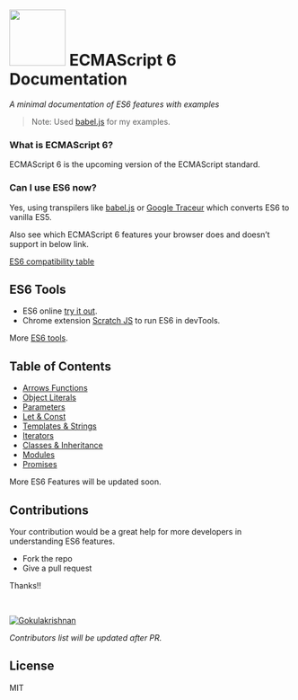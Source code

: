 # <img src="http://i.imgur.com/dZ3KF2a.png" width="100px"/> ECMAScript 6 Documentation

*A minimal documentation of ES6 features with examples*

>Note: Used <a href="http://babeljs.io/" target="_blank">babel.js</a> for my examples.

### What is ECMAScript 6?

ECMAScript 6 is the upcoming version of the ECMAScript standard.

### Can I use ES6 now?

Yes, using transpilers like <a href="http://babeljs.io/" target="_blank">babel.js</a> or <a href="https://github.com/google/traceur-compiler" target="_blank">Google Traceur</a> which converts ES6 to vanilla ES5.

Also see which ECMAScript 6 features your browser does and doesn’t support in below link.

<a href="http://kangax.github.io/compat-table/es6/" target="_blank">ES6 compatibility table</a>	

## ES6 Tools

- ES6 online <a href="http://babeljs.io/repl/" target="_blank">try it out</a>.
- Chrome extension <a href="https://goo.gl/5bqjIo" target="_blank">Scratch JS</a> to run ES6 in devTools.

More <a href="https://github.com/addyosmani/es6-tools" target="_blank">ES6 tools</a>.

## Table of Contents
- [Arrows Functions](https://github.com/gokulkrishh/ES6-Examples/blob/master/Examples/Arrows%20Functions/Arrows%20Functions.md "Arrows Functions")
- [Object Literals](https://github.com/gokulkrishh/ES6-Examples/blob/master/Examples/Object%20Literals/Object%20Literals.md "Object Literals")
- [Parameters](https://github.com/gokulkrishh/ES6-Examples/blob/master/Examples/Parameter%20Handling/Parameter%20Handling.md "Parameter Handling")
- [Let & Const](https://github.com/gokulkrishh/ES6-Examples/blob/master/Examples/Let%20&%20Const/Let%20&%20Const.md "Let & Const")
- [Templates & Strings](https://github.com/gokulkrishh/ES6-Examples/blob/master/Examples/Templates%20&%20Strings/Templates%20&%20Strings.md "Templates & Strings")
- [Iterators](https://github.com/gokulkrishh/ES6-Examples/blob/master/Examples/Iterators/Iterators.md "Iterators")
- [Classes & Inheritance](https://github.com/gokulkrishh/ES6-Examples/blob/master/Examples/Classes%20&%20Inheritance/Classes%20&%20Inheritance.md "Classes & Inheritance")
- [Modules](https://github.com/gokulkrishh/ES6-Examples/blob/master/Examples/Modules/Modules.md "Modules")
- [Promises](https://github.com/gokulkrishh/ES6-Examples/blob/master/Examples/Promises/promises.md "Promises")

More ES6 Features will be updated soon.

## Contributions

Your contribution would be a great help for more developers in understanding ES6 features.

- Fork the repo
- Give a pull request

Thanks!!

<br>

[![Gokulakrishnan](https://avatars0.githubusercontent.com/u/2944237?v=3&s=72)](https://github.com/gokulkrishh)

*Contributors list will be updated after PR.*

License
----

MIT
